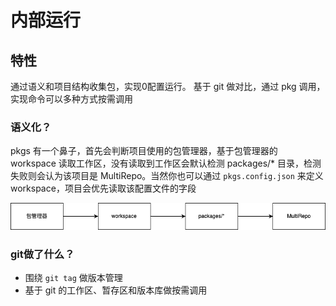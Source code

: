 # 内部运行
## 特性
通过语义和项目结构收集包，实现0配置运行。
基于 git 做对比，通过 pkg 调用，实现命令可以多种方式按需调用

### 语义化？
pkgs 有一个鼻子，首先会判断项目使用的包管理器，基于包管理器的 workspace 读取工作区，没有读取到工作区会默认检测 packages/* 目录，检测失败则会认为该项目是 MultiRepo。当然你也可以通过 `pkgs.config.json` 来定义workspace，项目会优先读取该配置文件的字段

![workspace检测](./assets//images/workspace.png)

### git做了什么？
- 围绕 `git tag` 做版本管理
- 基于 git 的工作区、暂存区和版本库做按需调用

